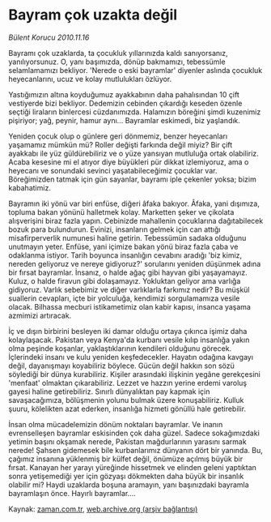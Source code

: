 # Bayram çok uzakta değil

*Bülent Korucu 2010.11.16*

<td class="columnist-detail">
<p>Bayramı çok uzaklarda, ta çocukluk yıllarınızda kaldı sanıyorsanız, yanılıyorsunuz. O, yanı başımızda, dönüp bakmamızı, tebessümle selamlamamızı bekliyor. 'Nerede o eski bayramlar' diyenler aslında çocukluk heyecanlarını, ucuz ve kolay mutlulukları özlüyor.</p>
<p><p>Yastığımızın altına koyduğumuz ayakkabının daha pahalısından 10 çift vestiyerde bizi bekliyor. Dedemizin cebinden çıkardığı keseden özenle seçtiği liraların binlercesi cüzdanımızda. Halamızın böreğini şimdi kuzenimiz pişiriyor; yağ, peynir, hamur aynı... Bayramlar eskimedi, biz yaşlandık.
<p>Yeniden çocuk olup o günlere geri dönmemiz, benzer heyecanları yaşamamız mümkün mü? Roller değişti farkında değil miyiz? Bir çift ayakkabı ile yüz güldürebiliriz ve o yüze yansıyan mutluluğa ortak olabiliriz. Acaba kesesine mi el atıyor diye büyükleri pür dikkat izlemiyoruz, ama o heyecanı ve sonundaki sevinci yaşatabileceğimiz çocuklar var. Böreğimizden tatmak için gün sayanlar, bayramı iple çekenler yoksa; bizim kabahatimiz.
<p>Bayramın iki yönü var biri enfüse, diğeri âfaka bakıyor. Âfaka, yani dışımıza, topluma bakan yönünü halletmek kolay. Marketten şeker ve çikolata alışverişini biraz fazla yapın. Cebinizde mahallenin çocuklarına dağıtabilecek bozuk para bulundurun. Evinizi, insanların gelmek için can attığı misafirperverlik numunesi haline getirin. Tebessümün sadaka olduğunu unutmayın yeter. Enfüse, yani içimize bakan yönü biraz fazla çaba ve odaklanma istiyor. Tarih boyunca insanlığın cevabını aradığı 'biz kimiz, nereden geliyoruz ve nereye gidiyoruz?' sorularını yeniden düşünmek adına bir fırsat bayramlar. İnsanız, o halde ağaç gibi hayvan gibi yaşayamayız. Kuluz, o halde firavun gibi dolaşamayız. Yokluktan geliyor ama varlığa gidiyoruz. Varlık sebebimiz ve diğer varlıklarla farkımız nedir? Bu müşkül suallerin cevapları, içte bir yolculuğa, kendimizi sorgulamamıza vesile olacak. Bilhassa mecburi istikametimiz olan kabir kapısı, insanca yaşama azmimizi artıracak.
<p>İç ve dışın birbirini besleyen iki damar olduğu ortaya çıkınca işimiz daha kolaylaşacak. Pakistan veya Kenya'da kurbanı vesile kılıp insanlığa yakın olma peşinde koşanlar, yaklaştıklarının kendileri olduğunu görecek. İçlerindeki insanı ve kulu yeniden keşfedecekler. Hayatın odağına kavgayı değil, dayanışmayı koyabiliriz böylece. Gücün değil hakkın son sözü söylediği bir dünya kurabiliriz. Kişiler arasındaki ilişkinin yegâne gerekçesini 'menfaat' olmaktan çıkarabiliriz. Lezzet ve hazzın yerine erdemi varoluş gayesi haline getirebiliriz. Sınırlı dünyalıktan pay kapmak için savaşacağımıza, bölüşmenin yolunu bulmak üzere konuşabiliriz. Kulluk şuuru, kölelikten azat ederken, insanlığa hizmeti gönüllü hale getirebilir.
<p>İnsan olma mücadelemizin dönüm noktaları bayramlar. Ve inanın evrenselleşen bayramlar eskisinden çok daha güzel. Sadece sokağımızdaki yetimin başını okşamak nerede, Pakistan mağdurlarının yarasını sarmak nerede! Şahsen gidemesek bile kurbanlarımız dünyanın dört bir yanında. Bu, çağımız insanına yüklenmiş bir külfet değil, önümüze açılmış büyük bir fırsat. Kanayan her yarayı yüreğinde hissetmek ve elinden geleni yaptıktan sonra yetişemediği yer için gözyaşı dökmekten daha büyük bir insanlık olabilir mi? Haydi uzaklarda boşuna aramayın, yanı başınızdaki bayramla bayramlaşın önce. Hayırlı bayramlar.... </p>
<a href="http://web.archive.org/web/20101204072043/mailto:b.korucu@zaman.com.tr">
</a></p></p></p></p></p></td>

Kaynak: [zaman.com.tr](http://zaman.com.tr/yazar.do?yazino=1053419), [web.archive.org (arşiv bağlantısı)](http://web.archive.org/web/20101204072043/http://www.zaman.com.tr:80/yazar.do?yazino=1053419)
